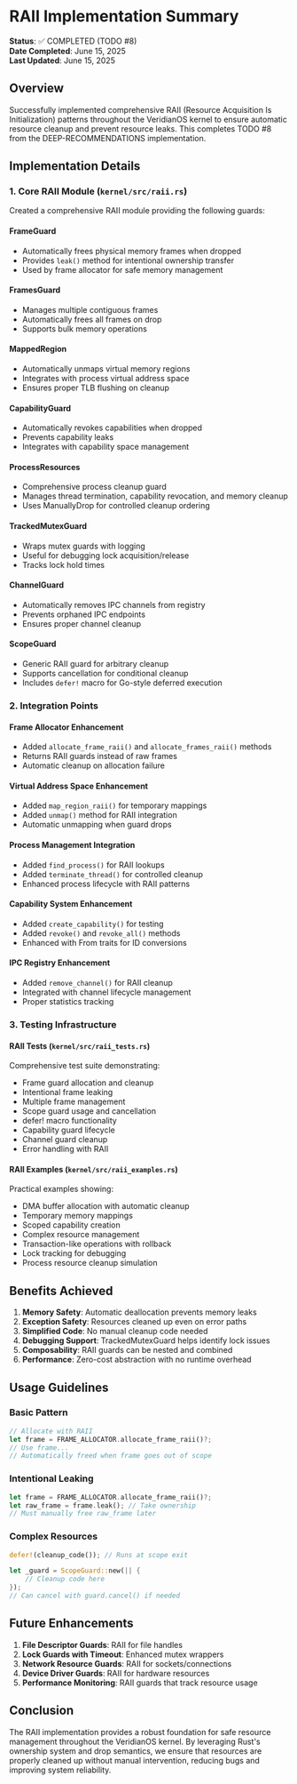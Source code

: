 # RAII Implementation Summary

**Status**: ✅ COMPLETED (TODO #8)  
**Date Completed**: June 15, 2025  
**Last Updated**: June 15, 2025

## Overview
Successfully implemented comprehensive RAII (Resource Acquisition Is Initialization) patterns throughout the VeridianOS kernel to ensure automatic resource cleanup and prevent resource leaks. This completes TODO #8 from the DEEP-RECOMMENDATIONS implementation.

## Implementation Details

### 1. Core RAII Module (`kernel/src/raii.rs`)
Created a comprehensive RAII module providing the following guards:

#### FrameGuard
- Automatically frees physical memory frames when dropped
- Provides `leak()` method for intentional ownership transfer
- Used by frame allocator for safe memory management

#### FramesGuard  
- Manages multiple contiguous frames
- Automatically frees all frames on drop
- Supports bulk memory operations

#### MappedRegion
- Automatically unmaps virtual memory regions
- Integrates with process virtual address space
- Ensures proper TLB flushing on cleanup

#### CapabilityGuard
- Automatically revokes capabilities when dropped
- Prevents capability leaks
- Integrates with capability space management

#### ProcessResources
- Comprehensive process cleanup guard
- Manages thread termination, capability revocation, and memory cleanup
- Uses ManuallyDrop for controlled cleanup ordering

#### TrackedMutexGuard
- Wraps mutex guards with logging
- Useful for debugging lock acquisition/release
- Tracks lock hold times

#### ChannelGuard
- Automatically removes IPC channels from registry
- Prevents orphaned IPC endpoints
- Ensures proper channel cleanup

#### ScopeGuard
- Generic RAII guard for arbitrary cleanup
- Supports cancellation for conditional cleanup
- Includes `defer!` macro for Go-style deferred execution

### 2. Integration Points

#### Frame Allocator Enhancement
- Added `allocate_frame_raii()` and `allocate_frames_raii()` methods
- Returns RAII guards instead of raw frames
- Automatic cleanup on allocation failure

#### Virtual Address Space Enhancement
- Added `map_region_raii()` for temporary mappings
- Added `unmap()` method for RAII integration
- Automatic unmapping when guard drops

#### Process Management Integration
- Added `find_process()` for RAII lookups
- Added `terminate_thread()` for controlled cleanup
- Enhanced process lifecycle with RAII patterns

#### Capability System Enhancement
- Added `create_capability()` for testing
- Added `revoke()` and `revoke_all()` methods
- Enhanced with From traits for ID conversions

#### IPC Registry Enhancement
- Added `remove_channel()` for RAII cleanup
- Integrated with channel lifecycle management
- Proper statistics tracking

### 3. Testing Infrastructure

#### RAII Tests (`kernel/src/raii_tests.rs`)
Comprehensive test suite demonstrating:
- Frame guard allocation and cleanup
- Intentional frame leaking
- Multiple frame management
- Scope guard usage and cancellation
- defer! macro functionality
- Capability guard lifecycle
- Channel guard cleanup
- Error handling with RAII

#### RAII Examples (`kernel/src/raii_examples.rs`)
Practical examples showing:
- DMA buffer allocation with automatic cleanup
- Temporary memory mappings
- Scoped capability creation
- Complex resource management
- Transaction-like operations with rollback
- Lock tracking for debugging
- Process resource cleanup simulation

## Benefits Achieved

1. **Memory Safety**: Automatic deallocation prevents memory leaks
2. **Exception Safety**: Resources cleaned up even on error paths
3. **Simplified Code**: No manual cleanup code needed
4. **Debugging Support**: TrackedMutexGuard helps identify lock issues
5. **Composability**: RAII guards can be nested and combined
6. **Performance**: Zero-cost abstraction with no runtime overhead

## Usage Guidelines

### Basic Pattern
```rust
// Allocate with RAII
let frame = FRAME_ALLOCATOR.allocate_frame_raii()?;
// Use frame...
// Automatically freed when frame goes out of scope
```

### Intentional Leaking
```rust
let frame = FRAME_ALLOCATOR.allocate_frame_raii()?;
let raw_frame = frame.leak(); // Take ownership
// Must manually free raw_frame later
```

### Complex Resources
```rust
defer!(cleanup_code()); // Runs at scope exit

let _guard = ScopeGuard::new(|| {
    // Cleanup code here
});
// Can cancel with guard.cancel() if needed
```

## Future Enhancements

1. **File Descriptor Guards**: RAII for file handles
2. **Lock Guards with Timeout**: Enhanced mutex wrappers
3. **Network Resource Guards**: RAII for sockets/connections
4. **Device Driver Guards**: RAII for hardware resources
5. **Performance Monitoring**: RAII guards that track resource usage

## Conclusion

The RAII implementation provides a robust foundation for safe resource management throughout the VeridianOS kernel. By leveraging Rust's ownership system and drop semantics, we ensure that resources are properly cleaned up without manual intervention, reducing bugs and improving system reliability.